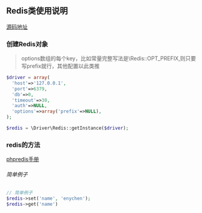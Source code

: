 ## Redis类使用说明
[源码地址](https://github.com/enychen/yaf-framework/blob/master/app/library/Driver/Redis.php)

### 创建Redis对象

> options数组的每个key，比如常量完整写法是\Redis::OPT_PREFIX,则只要写prefix就行，其他配置以此类推

```php
$driver = array(
  'host'=>'127.0.0.1',
  'port'=>6379,
  'db'=>0,
  'timeout'=>30,
  'auth'=>NULL,
  'options'=>array('prefix'=>NULL),
);

$redis = \Driver\Redis::getInstance($driver);
```


### redis的方法
[phpredis手册](https://github.com/phpredis/phpredis)

###### 简单例子
```php
// 简单例子
$redis->set('name', 'enychen');
$redis->get('name')
```
